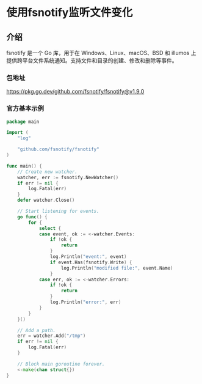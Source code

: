 # 使用fsnotify监听文件变化

## 介绍
fsnotify 是一个 Go 库，用于在 Windows、Linux、macOS、BSD 和 illumos 上提供跨平台文件系统通知。支持文件和目录的创建、修改和删除等事件。
### 包地址
https://pkg.go.dev/github.com/fsnotify/fsnotify@v1.9.0

### 官方基本示例
```go
package main

import (
    "log"

    "github.com/fsnotify/fsnotify"
)

func main() {
    // Create new watcher.
    watcher, err := fsnotify.NewWatcher()
    if err != nil {
        log.Fatal(err)
    }
    defer watcher.Close()

    // Start listening for events.
    go func() {
        for {
            select {
            case event, ok := <-watcher.Events:
                if !ok {
                    return
                }
                log.Println("event:", event)
                if event.Has(fsnotify.Write) {
                    log.Println("modified file:", event.Name)
                }
            case err, ok := <-watcher.Errors:
                if !ok {
                    return
                }
                log.Println("error:", err)
            }
        }
    }()

    // Add a path.
    err = watcher.Add("/tmp")
    if err != nil {
        log.Fatal(err)
    }

    // Block main goroutine forever.
    <-make(chan struct{})
}
```